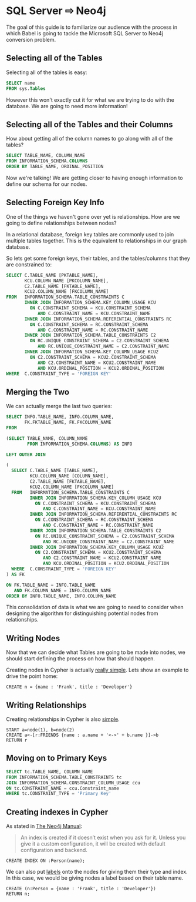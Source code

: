 # SQL Server &#8680; Neo4j



The goal of this guide is to familiarize our audience with
the process in which Babel is going to tackle the Microsoft
SQL Server to Neo4j conversion problem. 


## Selecting all of the Tables


Selecting all of the tables is easy:

```SQL
SELECT name
FROM sys.Tables
```

However this won't exactly cut it for what we are trying
to do with the database. We are going to need more information!


## Selecting all of the Tables and their Columns


How about getting all of the column names to go along with
all of the tables?

```SQL
SELECT TABLE_NAME, COLUMN_NAME
FROM INFORMATION_SCHEMA.COLUMNS
ORDER BY TABLE_NAME, ORDINAL_POSITION
```

Now we're talking! We are getting closer to having enough information
to define our schema for our nodes.


## Selecting Foreign Key Info


One of the things we haven't gone over yet is relationships. How
are we going to define relationships between nodes? 

In a relational database, foreign key tables are commonly used to join
multiple tables together. This is the equivalent to relationships in
our graph database.

So lets get some foreign keys, their tables, and the tables/columns that
they are constrained to:

```SQL
SELECT C.TABLE_NAME [PKTABLE_NAME], 
       KCU.COLUMN_NAME [PKCOLUMN_NAME],
       C2.TABLE_NAME [FKTABLE_NAME], 
       KCU2.COLUMN_NAME [FKCOLUMN_NAME]
FROM   INFORMATION_SCHEMA.TABLE_CONSTRAINTS C 
       INNER JOIN INFORMATION_SCHEMA.KEY_COLUMN_USAGE KCU 
         ON C.CONSTRAINT_SCHEMA = KCU.CONSTRAINT_SCHEMA 
            AND C.CONSTRAINT_NAME = KCU.CONSTRAINT_NAME 
       INNER JOIN INFORMATION_SCHEMA.REFERENTIAL_CONSTRAINTS RC 
         ON C.CONSTRAINT_SCHEMA = RC.CONSTRAINT_SCHEMA 
            AND C.CONSTRAINT_NAME = RC.CONSTRAINT_NAME 
       INNER JOIN INFORMATION_SCHEMA.TABLE_CONSTRAINTS C2 
         ON RC.UNIQUE_CONSTRAINT_SCHEMA = C2.CONSTRAINT_SCHEMA 
            AND RC.UNIQUE_CONSTRAINT_NAME = C2.CONSTRAINT_NAME 
       INNER JOIN INFORMATION_SCHEMA.KEY_COLUMN_USAGE KCU2 
         ON C2.CONSTRAINT_SCHEMA = KCU2.CONSTRAINT_SCHEMA 
            AND C2.CONSTRAINT_NAME = KCU2.CONSTRAINT_NAME 
            AND KCU.ORDINAL_POSITION = KCU2.ORDINAL_POSITION 
WHERE  C.CONSTRAINT_TYPE = 'FOREIGN KEY'
```



## Merging the Two


We can actually merge the last two queries:

```SQL
SELECT INFO.TABLE_NAME, INFO.COLUMN_NAME, 
       FK.FKTABLE_NAME, FK.FKCOLUMN_NAME 
FROM

(SELECT TABLE_NAME, COLUMN_NAME
        FROM INFORMATION_SCHEMA.COLUMNS) AS INFO

LEFT OUTER JOIN

(
  SELECT C.TABLE_NAME [TABLE_NAME], 
         KCU.COLUMN_NAME [COLUMN_NAME],
         C2.TABLE_NAME [FKTABLE_NAME], 
         KCU2.COLUMN_NAME [FKCOLUMN_NAME]
  FROM   INFORMATION_SCHEMA.TABLE_CONSTRAINTS C 
         INNER JOIN INFORMATION_SCHEMA.KEY_COLUMN_USAGE KCU 
           ON C.CONSTRAINT_SCHEMA = KCU.CONSTRAINT_SCHEMA 
              AND C.CONSTRAINT_NAME = KCU.CONSTRAINT_NAME 
         INNER JOIN INFORMATION_SCHEMA.REFERENTIAL_CONSTRAINTS RC 
           ON C.CONSTRAINT_SCHEMA = RC.CONSTRAINT_SCHEMA 
              AND C.CONSTRAINT_NAME = RC.CONSTRAINT_NAME 
         INNER JOIN INFORMATION_SCHEMA.TABLE_CONSTRAINTS C2 
           ON RC.UNIQUE_CONSTRAINT_SCHEMA = C2.CONSTRAINT_SCHEMA 
              AND RC.UNIQUE_CONSTRAINT_NAME = C2.CONSTRAINT_NAME 
         INNER JOIN INFORMATION_SCHEMA.KEY_COLUMN_USAGE KCU2 
           ON C2.CONSTRAINT_SCHEMA = KCU2.CONSTRAINT_SCHEMA 
              AND C2.CONSTRAINT_NAME = KCU2.CONSTRAINT_NAME 
              AND KCU.ORDINAL_POSITION = KCU2.ORDINAL_POSITION 
  WHERE  C.CONSTRAINT_TYPE = 'FOREIGN KEY'
) AS FK

ON FK.TABLE_NAME = INFO.TABLE_NAME
   AND FK.COLUMN_NAME = INFO.COLUMN_NAME
ORDER BY INFO.TABLE_NAME, INFO.COLUMN_NAME
```

This consolidation of data is what we are going to need to consider when
designing the algorithm for distinguishing potential nodes from relationships.

## Writing Nodes

Now that we can decide what Tables are going to be made into nodes,
we should start defining the process on how that should happen.

Creating nodes in Cypher is actually 
[really simple](http://docs.neo4j.org/chunked/milestone/query-create.html). 
Lets show an example to drive the point home:

```Cypher
CREATE n = {name : 'Frank', title : 'Developer'}
```


## Writing Relationships

Creating relationships in Cypher is also 
[simple](http://docs.neo4j.org/chunked/milestone/query-create.html).

```Cypher
START a=node(1), b=node(2)
CREATE a<-[r:FRIENDS {name : a.name + '<->' + b.name }]->b
RETURN r
```


## Moving on to Primary Keys


```SQL
SELECT tc.TABLE_NAME, COLUMN_NAME
FROM INFORMATION_SCHEMA.TABLE_CONSTRAINTS tc
JOIN INFORMATION_SCHEMA.CONSTRAINT_COLUMN_USAGE ccu 
ON tc.CONSTRAINT_NAME = ccu.Constraint_name
WHERE tc.CONSTRAINT_TYPE = 'Primary Key'
```


## Creating indexes in Cypher

As stated in [The Neo4j Manual](http://docs.neo4j.org/chunked/milestone/indexing-create.html):

> An index is created if it doesn’t exist when you ask for it. 
> Unless you give it a custom configuration, it will be created 
> with default configuration and backend.

```Cypher
CREATE INDEX ON :Person(name);
```

We can also put [labels](http://blog.neo4j.org/2013/04/nodes-are-people-too.html)
onto the nodes for giving them their type and index. In this case, we would be
giving nodes a label based on their table name.

```Cypher
CREATE (n:Person = {name : 'Frank', title : 'Developer'})
RETURN n;
```

